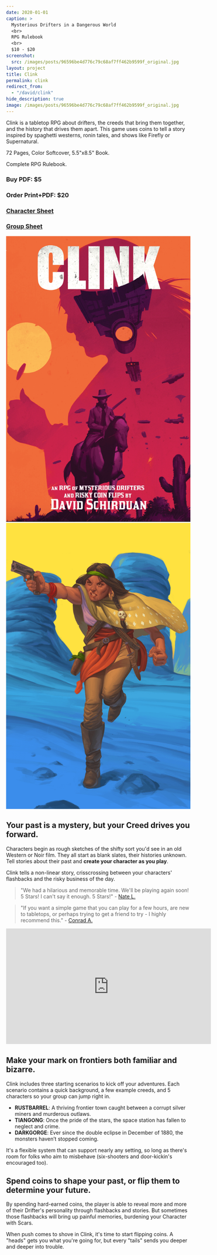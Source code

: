 ```yaml
---
date: 2020-01-01
caption: >
  Mysterious Drifters in a Dangerous World
  <br>
  RPG Rulebook
  <br>
  $10 - $20
screenshot:
  src: /images/posts/96596be4d776c79c68af7ff462b9599f_original.jpg
layout: project
title: Clink
permalink: clink
redirect_from:
  - "/david/clink"
hide_description: true
image: /images/posts/96596be4d776c79c68af7ff462b9599f_original.jpg
---
```


<div class="shoppingCard">
  <div class="shoppingColumn">
    <p>Clink is a tabletop RPG about drifters, the creeds that bring them together, and the history that drives them apart. This game uses coins to tell a story inspired by spaghetti westerns, ronin tales, and shows like Firefly or Supernatural.</p>
    <p>72 Pages, Color Softcover, 5.5"x8.5" Book.</p>
    <p>Complete RPG Rulebook.</p>
  </div>
  <div class="shoppingColumn">
    <a class="btn shoppingButton snipcart-add-item" 
      data-item-id="clink-pdf" 
      data-item-price="10.00"
      data-item-url="/clink"
      data-item-description="Includes the PDF. Clink is a tabletop RPG about drifters, the creeds that bring them together, and the history that drives them apart."
      data-item-image="/images/posts/96596be4d776c79c68af7ff462b9599f_original.jpg" 
      data-item-name="Clink (PDF)"
      data-item-file-guid="4a5a7ba9-c84f-4f55-ae79-0c3948d9c246"
        data-item-shippable="false"
        data-item-max-quantity="1">
        <h3>Buy PDF: $5</h3>
      </a>
      <a class="btn shoppingButton snipcart-add-item" 
      data-item-id="clink-print" 
      data-item-price="20.00"
      data-item-url="/clink"
      data-item-description="Includes a printed copy and a PDF. Clink is a tabletop RPG about drifters, the creeds that bring them together, and the history that drives them apart."
      data-item-image="/images/posts/96596be4d776c79c68af7ff462b9599f_original.jpg" 
      data-item-name="Clink (Print + PDF)"
      data-item-file-guid="4a5a7ba9-c84f-4f55-ae79-0c3948d9c246"
      data-item-weight="161"
      data-item-length="23"
      data-item-width="16"
      data-item-height="3"
      data-item-shippable="true">
      <h3>Order Print+PDF: $20</h3>
    </a>
        <a class="btn clink-btn" href="/files/Clink_Character_Sheet.pdf" target="_blank">
      <h3>Character Sheet</h3>
    </a>
        <a class="btn clink-btn" href="/files/Clink_Group_Sheet.pdf" target="_blank">
      <h3>Group Sheet</h3>
    </a>
  </div>
  <div class="shoppingImages">
  <a href="/images/posts/ClinkCover.png" target="_blank"><img class="shoppingImage" src="/images/posts/ClinkCover.png" alt="ClinkCover.png"></a>
  <a href="/images/posts/388b70f4d61f8a3af6f3cf7c176a1a96_original.png" target="_blank"><img class="shoppingImage"  src="/images/posts/388b70f4d61f8a3af6f3cf7c176a1a96_original.png" alt="388b70f4d61f8a3af6f3cf7c176a1a96_original.png"></a>
  </div>
</div>

## Your past is a mystery, but your Creed drives you forward.

Characters begin as rough sketches of the shifty sort you'd see in an old Western or Noir film. They all start as blank slates, their histories unknown. Tell stories about their past and **create your character as you play**.

Clink tells a non-linear story, crisscrossing between your characters' flashbacks and the risky business of the day. 

> "We had a hilarious and memorable time. We'll be playing again soon! 5 Stars! I can't say it enough. 5 Stars!" - [Nate L.](https://www.drivethrurpg.com/product_reviews.php?products_id=236659&customers_id=1513007)

> "If you want a simple game that you can play for a few hours, are new to tabletops, or perhaps trying to get a friend to try - I highly recommend this." - [Conrad A.](https://www.drivethrurpg.com/product_reviews.php?products_id=236659&customers_id=746255)

<iframe width="560" height="315" src="https://www.youtube.com/embed/KSVjb-8G3BE" frameborder="0" allow="accelerometer; autoplay; clipboard-write; encrypted-media; gyroscope; picture-in-picture" allowfullscreen></iframe>

## Make your mark on frontiers both familiar and bizarre.

Clink includes three starting scenarios to kick off your adventures. Each scenario contains a quick background, a few example creeds, and 5 characters so your group can jump right in.

 - **RUSTBARREL**: A thriving frontier town caught between a corrupt silver miners and murderous outlaws.
 - **TIANGONG**: Once the pride of the stars, the space station has fallen to neglect and crime.
 - **DARKGORGE**: Ever since the double eclipse in December of 1880, the monsters haven’t stopped coming.

It's a flexible system that can support nearly any setting, so long as there's room for folks who aim to misbehave (six-shooters and door-kickin's encouraged too).

## Spend coins to shape your past, or flip them to determine your future.

By spending hard-earned coins, the player is able to reveal more and more of their Drifter's personality through flashbacks and stories. But sometimes those flashbacks will bring up painful memories, burdening your Character with Scars.

When push comes to shove in Clink, it's time to start flipping coins. A "heads" gets you what you're going for, but every "tails" sends you deeper and deeper into trouble.
